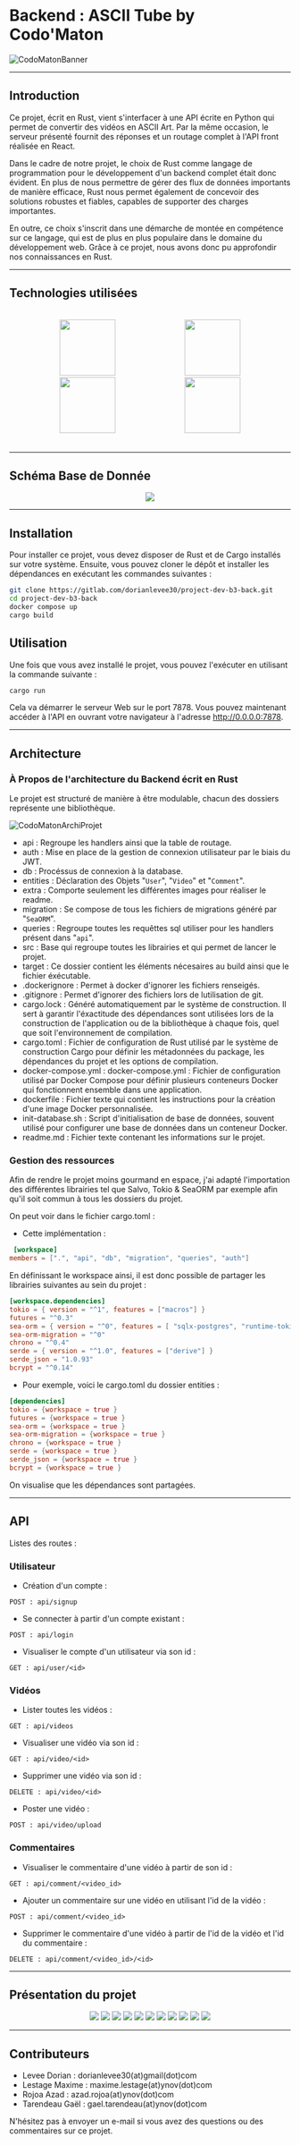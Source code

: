 
# Backend : ASCII Tube by Codo'Maton

![CodoMatonBanner](extra/banner.jpg)

---

## Introduction

Ce projet, écrit en Rust, vient s'interfacer à une API écrite en Python qui permet de convertir des vidéos en ASCII Art. Par la même occasion, le serveur présenté fournit des réponses et un routage complet à l'API front réalisée en React.

Dans le cadre de notre projet, le choix de Rust comme langage de programmation pour le développement d'un backend complet était donc évident. En plus de nous permettre de gérer des flux de données importants de manière efficace, Rust nous permet également de concevoir des solutions robustes et fiables, capables de supporter des charges importantes.

En outre, ce choix s'inscrit dans une démarche de montée en compétence sur ce langage, qui est de plus en plus populaire dans le domaine du développement web. Grâce à ce projet, nous avons donc pu approfondir nos connaissances en Rust.

---

## Technologies utilisées

<br/>
<div align="center">
  <img src="https://upload.wikimedia.org/wikipedia/commons/thumb/d/d5/Rust_programming_language_black_logo.svg/2048px-Rust_programming_language_black_logo.svg.png" width="100" style="margin: 0px 60px;">
  <img src="https://www.sea-ql.org/SeaORM/img/SeaORM%20logo.png" width="100" style="margin: 0px 60px;">
  <img src="https://avatars.githubusercontent.com/u/77909452?v=4" width="100" style="margin: 0px 60px;">
  <img src="https://www.docker.com/wp-content/uploads/2022/03/vertical-logo-monochromatic.png" width="100" style="margin: 0px 60px;">
</div>

<br/>

---

## Schéma Base de Donnée

<div align="center">
<img src="extra/db.png">
</div>

---

## Installation

Pour installer ce projet, vous devez disposer de Rust et de Cargo installés sur votre système. Ensuite, vous pouvez cloner le dépôt et installer les dépendances en exécutant les commandes suivantes :

```bash
git clone https://gitlab.com/dorianlevee30/project-dev-b3-back.git
cd project-dev-b3-back
docker compose up
cargo build
```

## Utilisation

Une fois que vous avez installé le projet, vous pouvez l'exécuter en utilisant la commande suivante :

```bash
cargo run
```

Cela va démarrer le serveur Web sur le port 7878. Vous pouvez maintenant accéder à l'API en ouvrant votre navigateur à l'adresse <http://0.0.0.0:7878>.

---

## Architecture

### À Propos de l'architecture du Backend écrit en Rust

Le projet est structuré de manière à être modulable, chacun des dossiers représente une bibliothèque.

![CodoMatonArchiProjet](extra/archi_projet.png)

- api : Regroupe les handlers ainsi que la table de routage.
- auth : Mise en place de la gestion de connexion utilisateur par le biais du JWT.
- db : Procéssus de connexion à la database.
- entities : Déclaration des Objets "`User`", "`Video`" et "`Comment`".
- extra : Comporte seulement les différentes images pour réaliser le readme.
- migration : Se compose de tous les fichiers de migrations généré par "`SeaORM`".
- queries : Regroupe toutes les requêttes sql utiliser pour les handlers présent dans "`api`".
- src : Base qui regroupe toutes les librairies et qui permet de lancer le projet.
- target : Ce dossier contient les éléments nécesaires au build ainsi que le fichier éxécutable.
- .dockerignore : Permet à docker d'ignorer les fichiers renseigés.
- .gitignore : Permet d'ignorer des fichiers lors de lutilisation de git.
- cargo.lock : Généré automatiquement par le système de construction. Il sert à garantir l'éxactitude des dépendances sont utilisées lors de la construction de l'application ou de la bibliothèque à chaque fois, quel que soit l'environnement de compilation.
- cargo.toml : Fichier de configuration de Rust utilisé par le système de construction Cargo pour définir les métadonnées du package, les dépendances du projet et les options de compilation.
- docker-compose.yml : docker-compose.yml : Fichier de configuration utilisé par Docker Compose pour définir plusieurs conteneurs Docker qui fonctionnent ensemble dans une application.
- dockerfile : Fichier texte qui contient les instructions pour la création d'une image Docker personnalisée.
- init-database.sh : Script d'initialisation de base de données, souvent utilisé pour configurer une base de données dans un conteneur Docker.
- readme.md : Fichier texte contenant les informations sur le projet.

### Gestion des ressources

Afin de rendre le projet moins gourmand en espace, j'ai adapté l'importation des différentes librairies tel que Salvo, Tokio & SeaORM par exemple afin qu'il soit commun à tous les dossiers du projet.

On peut voir dans le fichier cargo.toml :

- Cette implémentation :

```toml
 [workspace]
members = [".", "api", "db", "migration", "queries", "auth"]
```

En définissant le workspace ainsi, il est donc possible de partager les librairies suivantes au sein du projet :

 ```toml
[workspace.dependencies]
tokio = { version = "^1", features = ["macros"] }
futures = "^0.3"
sea-orm = { version = "^0", features = [ "sqlx-postgres", "runtime-tokio-rustls", "with-json", "with-chrono" ] }
sea-orm-migration = "^0"
chrono = "^0.4"
serde = { version = "^1.0", features = ["derive"] }
serde_json = "1.0.93"
bcrypt = "^0.14"
```

- Pour exemple, voici le cargo.toml du dossier entities :

 ```toml
 [dependencies]
tokio = {workspace = true }
futures = {workspace = true }
sea-orm = {workspace = true }
sea-orm-migration = {workspace = true }
chrono = {workspace = true }
serde = {workspace = true }
serde_json = {workspace = true }
bcrypt = {workspace = true }
```

On visualise que les dépendances sont partagées.

---

## API

Listes des routes :

### Utilisateur

- Création d'un compte :

```http
POST : api/signup
```

- Se connecter à partir d'un compte existant :

```http
POST : api/login
```

- Visualiser le compte d'un utilisateur via son id :

 ```http
GET : api/user/<id>
```

### Vidéos

- Lister toutes les vidéos :

 ```http
GET : api/videos
```

- Visualiser une vidéo via son id :

 ```http
GET : api/video/<id>
```

- Supprimer une vidéo via son id :

 ```http
DELETE : api/video/<id>
```

- Poster une vidéo :

 ```http
POST : api/video/upload
```

### Commentaires

- Visualiser le commentaire d'une vidéo à partir de son id :

 ```http
GET : api/comment/<video_id>
```

- Ajouter un commentaire sur une vidéo en utilisant l'id de la vidéo :

 ```http
POST : api/comment/<video_id>
```

- Supprimer le commentaire d'une vidéo à partir de l'id de la vidéo et l'id du commentaire :

 ```http
DELETE : api/comment/<video_id>/<id>
```

---

## Présentation du projet

<div align="center">
<img src="extra/slide-1.jpg">
<img src="extra/slide-2.jpg">
<img src="extra/slide-3.jpg">
<img src="extra/slide-4.jpg">
<img src="extra/slide-5.jpg">
<img src="extra/slide-6.jpg">
<img src="extra/slide-7.jpg">
<img src="extra/slide-8.jpg">
<img src="extra/slide-9.jpg">
<img src="extra/slide-10.jpg">
<img src="extra/slide-11.jpg">
</div>

---

## Contributeurs

- Levee Dorian : dorianlevee30(at)gmail(dot)com
- Lestage Maxime : maxime.lestage(at)ynov(dot)com
- Rojoa Azad : azad.rojoa(at)ynov(dot)com
- Tarendeau Gaël : gael.tarendeau(at)ynov(dot)com

N'hésitez pas à envoyer un e-mail si vous avez des questions ou des commentaires sur ce projet.
